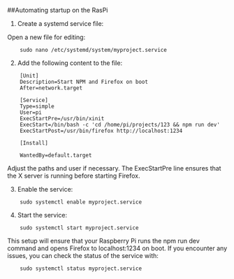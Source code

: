 ##Automating startup on the RasPi

1. Create a systemd service file:

Open a new file for editing:

```
    sudo nano /etc/systemd/system/myproject.service
```

2. Add the following content to the file:

```
    [Unit]
    Description=Start NPM and Firefox on boot
    After=network.target

    [Service]
    Type=simple
    User=pi
    ExecStartPre=/usr/bin/xinit
    ExecStart=/bin/bash -c 'cd /home/pi/projects/123 && npm run dev'
    ExecStartPost=/usr/bin/firefox http://localhost:1234

    [Install]

    WantedBy=default.target
```

Adjust the paths and user if necessary. The ExecStartPre line ensures that the X server is running before starting Firefox.

3. Enable the service:

```
    sudo systemctl enable myproject.service
```
4. Start the service:

```
    sudo systemctl start myproject.service
```
This setup will ensure that your Raspberry Pi runs the npm run dev command and opens Firefox to localhost:1234 on boot. If you encounter any issues, you can check the status of the service with:

```
    sudo systemctl status myproject.service
```
